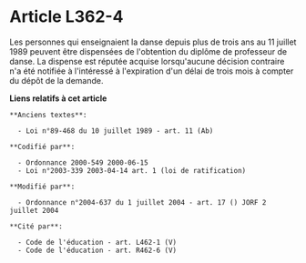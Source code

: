 # Article L362-4

Les personnes qui enseignaient la danse depuis plus de trois ans au 11 juillet 1989 peuvent être dispensées de l'obtention du
diplôme de professeur de danse. La dispense est réputée acquise lorsqu'aucune décision contraire n'a été notifiée à
l'intéressé à l'expiration d'un délai de trois mois à compter du dépôt de la demande.

**Liens relatifs à cet article**

	**Anciens textes**:

	  - Loi n°89-468 du 10 juillet 1989 - art. 11 (Ab)

	**Codifié par**:

	  - Ordonnance 2000-549 2000-06-15
	  - Loi n°2003-339 2003-04-14 art. 1 (loi de ratification)

	**Modifié par**:

	  - Ordonnance n°2004-637 du 1 juillet 2004 - art. 17 () JORF 2 juillet 2004

	**Cité par**:

	  - Code de l'éducation - art. L462-1 (V)
	  - Code de l'éducation - art. R462-6 (V)
